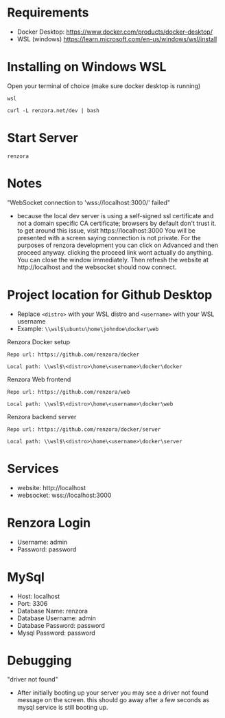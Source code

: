 # Requirements
- Docker Desktop: https://www.docker.com/products/docker-desktop/
- WSL (windows) https://learn.microsoft.com/en-us/windows/wsl/install

# Installing on Windows WSL

Open your terminal of choice (make sure docker desktop is running)
```
wsl
```
```
curl -L renzora.net/dev | bash
```

# Start Server
```
renzora
```

# Notes
"WebSocket connection to 'wss://localhost:3000/' failed"
- because the local dev server is using a self-signed ssl certificate and not a domain specific CA certificate; browsers by default don't trust it. to get around this issue, visit https://localhost:3000 You will be presented with a screen saying connection is not private. For the purposes of renzora development you can click on Advanced and then proceed anyway. clicking the proceed link wont actually do anything. You can close the window immediately. Then refresh the website at http://localhost and the websocket should now connect.


# Project location for Github Desktop
- Replace ```<distro>``` with your WSL distro and ```<username>``` with your WSL username
- Example: ```\\wsl$\ubuntu\home\johndoe\docker\web```

Renzora Docker setup
```
Repo url: https://github.com/renzora/docker

Local path: \\wsl$\<distro>\home\<username>\docker\docker
```

Renzora Web frontend
```
Repo url: https://github.com/renzora/web

Local path: \\wsl$\<distro>\home\<username>\docker\web
```

Renzora backend server
```
Repo url: https://github.com/renzora/docker/server

Local path: \\wsl$\<distro>\home\<username>\docker\server
```

# Services
- website: http://localhost
- websocket: wss://localhost:3000

# Renzora Login
- Username: admin
- Password: password

# MySql
- Host: localhost
- Port: 3306
- Database Name: renzora
- Database Username: admin
- Database Password: password
- Mysql Password: password

# Debugging

"driver not found"
- After initially booting up your server you may see a driver not found message on the screen. this should go away after a few seconds as mysql service is still booting up.
